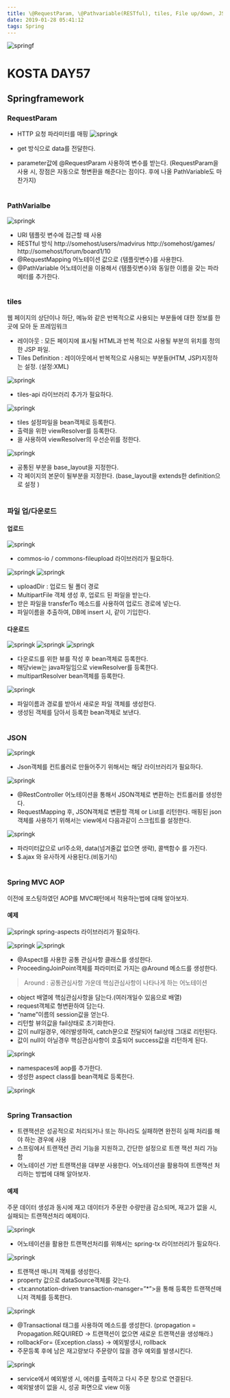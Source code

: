 ```yaml
---
title: \@RequestParam, \@Pathvariable(RESTful), tiles, File up/down, JSON, AOP, Transaction (KOSTA)
date: 2019-01-28 05:41:12
tags: Spring
---
```


![springf](/images/springframwork-logo.png)
#  KOSTA DAY57
## Springframework

### RequestParam
- HTTP 요청 파라미터를 매핑
![springk](/images/springk/springk03-01.png)

- get 방식으로 data를 전달한다.
- parameter값에 @RequestParam 사용하여 변수를 받는다.
(RequestParam을 사용 시, 장점은 자동으로 형변환을 해준다는 점이다. 후에 나올 PathVariable도 마찬가지)
<br><br>

### PathVarialbe
![springk](/images/springk/springk03-02.png)
- URI 템플릿 변수에 접근할 때 사용
- RESTful 방식
    http://somehost/users/madvirus
    http://somehost/games/
    http://somehost/forum/board1/10
- @RequestMapping 어노테이션 값으로 {템플릿변수}를 사용한다.
- @PathVariable 어노테이션을 이용해서 {템플릿변수}와 동일한 이름을 갖는 파라메터를 추가한다.
<br><br>

### tiles
웹 페이지의 상단이나 하단, 메뉴와 같은 반복적으로 사용되는 부분들에 대한 정보를 한 곳에 모아 둔 프레임워크

- 레이아웃 : 모든 페이지에 표시될 HTML과 반복 적으로 사용될 부분의 위치를 정의한 JSP 파일.
- Tiles Definition : 레이아웃에서 반복적으로 사용되는 부분들(HTM, JSP)지정하는 설정. (설정:XML)

![springk](/images/springk/springk03-03.png)
- tiles-api 라이브러리 추가가 필요하다.

![springk](/images/springk/springk03-04.png)
- tiles 설정파일을 bean객체로 등록한다.
- 출력을 위한 viewResolver를 등록한다.
- <property name=”order” value=”*”/>을 사용하여 viewResolver의 우선순위를 정한다.

![springk](/images/springk/springk03-05.png)
- 공통된 부분을 base_layout을 지정한다.
- 각 페이지의 본문이 될부분을 지정한다.
(base_layout을 extends한 definition으로 설정 )
<br><br>

### 파일 업/다운로드
#### 업로드
![springk](/images/springk/springk03-06.png)
- commos-io / commons-fileupload 라이브러리가 필요하다.

![springk](/images/springk/springk03-07.png)
![springk](/images/springk/springk03-08.png)
- uploadDir : 업로드 될 폴더 경로
- MultipartFile 객체 생성 후, 업로드 된 파일을 받는다.
- 받은 파일을 transferTo 메소드를 사용하여 업로드 경로에 넣는다.
- 파일이름을 추출하여, DB에 insert 시, 같이 기입한다.

#### 다운로드
![springk](/images/springk/springk03-09.png)
![springk](/images/springk/springk03-10.png)
![springk](/images/springk/springk03-11.png)
- 다운로드를 위한 뷰를 작성 후 bean객체로 등록한다.
- 해당view는 java파일임으로 viewResolver를 등록한다.
- multipartResolver bean객체를 등록한다.

![springk](/images/springk/springk03-12.png)
- 파일이름과 경로를 받아서 새로운 파일 객체를 생성한다.
- 생성된 객체를 담아서 등록한 bean객체로 보낸다.
<br><br>

### JSON
![springk](/images/springk/springk03-13.png)
- Json객체를 컨트롤러로 만들어주기 위해서는 해당 라이브러리가 필요하다.

![springk](/images/springk/springk03-14.png)
- @RestController 어노테이션을 통해서 JSON객체로 변환하는 컨트롤러를 생성한다.
- RequestMapping 후, JSON객체로 변환할 객체 or List를 리턴한다.
매핑된 json 객체를 사용하기 위해서는 view에서 다음과같이 스크립트를 설정한다.

![springk](/images/springk/springk03-15.png)
- 파라미터값으로 url주소와, data(넘겨줄값 없으면 생략), 콜백함수 를 가진다.
- $.ajax 와 유사하게 사용된다.(비동기식)
<br><br>

### Spring MVC AOP
이전에 포스팅하였던 AOP를 MVC패턴에서 적용하는법에 대해 알아보자.

#### 예제
![springk](/images/springk/springk03-16.png)
spring-aspects 라이브러리가 필요하다.

![springk](/images/springk/springk03-17.png)
![springk](/images/springk/springk03-18.png)
- @Aspect를 사용한 공통 관심사항 클래스를 생성한다.
- ProceedingJoinPoint객체를 파라미터로 가지는 @Around 메소드를 생성한다.

>Around : 공통관심사항 가운데 핵심관심사항이 나타나게 하는 어노테이션

- object 배열에 핵심관심사항을 담는다.(여러개일수 있음으로 배열)
- request객체로 형변환하여 담는다.
- “name”이름의 session값을 얻는다.
- 리턴할 뷰의값을 fail상태로 초기화한다.
- 값이 null일경우, 에러발생하여, catch문으로 전달되어 fail상태 그대로 리턴된다.
- 값이 null이 아닐경우 핵심관심사항이 호출되어 success값을 리턴하게 된다.

![springk](/images/springk/springk03-19.png)
- namespaces에 aop를 추가한다.
- 생성한 aspect class를 bean객체로 등록한다.

![springk](/images/springk/springk03-20.png)
<br><br>

### Spring Transaction
- 트랜잭션은 성공적으로 처리되거나 또는 하나라도 실패하면 완전히 실패 처리를 해야 하는 경우에 사용
- 스프링에서 트랜잭션 관리 기능을 지원하고, 간단한 설정으로 트랜 잭션 처리 가능함
- 어노테이션 기반 트랜잭션을 대부분 사용한다.
어노테이션을 활용하여 트랜잭션 처리하는 방법에 대해 알아보자.

#### 예제
주문 데이터 생성과 동시에 재고 데이터가 주문한 수량만큼 감소되며, 재고가 없을 시, 실패되는 트랜잭션처리 예제이다.

![springk](/images/springk/springk03-21.png)
- 어노테이션을 활용한 트랜잭션처리를 위해서는 spring-tx 라이브러리가 필요하다.

![springk](/images/springk/springk03-22.png)
- 트랜잭션 매니저 객체를 생성한다.
- property 값으로 dataSource객체를 갖는다.
- <tx:annotation-driven transaction-mansger=”*”>을 통해 등록한 트랜잭션매니저 객체를 등록한다.

![springk](/images/springk/springk03-23.png)
- @Transactional 태그를 사용하여 메소드를 생성한다.
(propagation = Propagation.REQUIRED → 트랜잭션이 없으면 새로운 트랜잭션을 생성해라.)
- rollbackFor= {Exception.class} → 예외발생시, rollback
- 주문등록 후에 남은 재고량보다 주문량이 많을 경우 예외를 발생시킨다.

![springk](/images/springk/springk03-24.png)
- service에서 예외발생 시, 에러를 출력하고 다시 주문 창으로 연결된다.
- 예외발생이 없을 시, 성공 화면으로 view 이동
<br><br>
